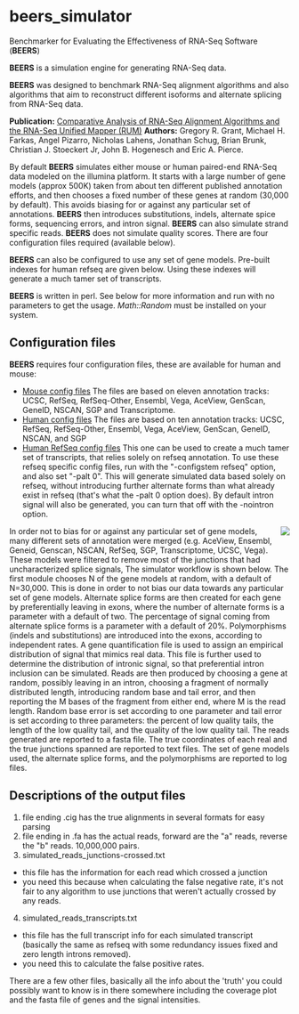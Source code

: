 

# beers_simulator

Benchmarker for Evaluating the Effectiveness of RNA-Seq Software (**BEERS**)

**BEERS** is a simulation engine for generating RNA-Seq data.

**BEERS** was designed to benchmark RNA-Seq alignment algorithms and also algorithms that aim to reconstruct different isoforms and alternate splicing from RNA-Seq data.

**Publication:** [Comparative Analysis of RNA-Seq Alignment Algorithms and the RNA-Seq Unified Mapper (RUM)](http://www.ncbi.nlm.nih.gov/pubmed/21775302?dopt=Abstract)
**Authors:** Gregory R. Grant, Michael H. Farkas, Angel Pizarro, Nicholas Lahens, Jonathan Schug, Brian Brunk, Christian J. Stoeckert Jr, John B. Hogenesch and Eric A. Pierce.

By default **BEERS** simulates either mouse or human paired-end RNA-Seq data modeled on the illumina platform. It starts with a large number of gene models (approx 500K) taken from about ten different published annotation efforts, and then chooses a fixed number of these genes at random (30,000 by default). This avoids biasing for or against any particular set of annotations. **BEERS** then introduces substitutions, indels, alternate spice forms, sequencing errors, and intron signal. **BEERS** can also simulate strand specific reads. **BEERS** does not simulate quality scores. There are four configuration files required (available below).

**BEERS** can also be configured to use any set of gene models. Pre-built indexes for human refseq are given below. Using these indexes will generate a much tamer set of transcripts.

**BEERS** is written in perl. See below for more information and run with no parameters to get the usage. *Math::Random* must be installed on your system.

## Configuration files

**BEERS** requires four configuration files, these are available for human and mouse:

 - [Mouse config files](http://itmat.rum.s3.amazonaws.com/simulator_config_mouse.tar.gz) The files are based on eleven annotation tracks: UCSC, RefSeq, RefSeq-Other, Ensembl, Vega, AceView, GenScan, GeneID, NSCAN, SGP and Transcriptome.
 -  [Human config files](http://itmat.rum.s3.amazonaws.com/simulator_config_human.tar.gz) The files are based on ten annotation tracks: UCSC, RefSeq, RefSeq-Other, Ensembl, Vega, AceView, GenScan, GeneID, NSCAN, and SGP
 - [Human RefSeq config files](http://itmat.rum.s3.amazonaws.com/simulator_config_refseq.tar.gz) This one can be used to create a much tamer set of transcripts, that relies solely on refseq annotation.
To use these refseq specific config files, run with the "-configstem refseq" option, and also set "-palt 0". This will generate simulated data based solely on refseq, without introducing further alternate forms than what already exist in refseq (that's what the -palt 0 option does). By default intron signal will also be generated, you can turn that off with the -nointron option.


<img align="right" src="http://www.cbil.upenn.edu/BEERS/simulator_workflow_small.jpg">
In order not to bias for or against any particular set of gene models, many different sets of annotation were merged (e.g. AceView, Ensembl, Geneid, Genscan, NSCAN, RefSeq, SGP, Transcriptome, UCSC, Vega). These models were filtered to remove most of the junctions that had uncharacterized splice signals, The simulator workflow is shown below. The first module chooses N of the gene models at random, with a default of N=30,000. This is done in order to not bias our data towards any particular set of gene models. Alternate splice forms are then created for each gene by preferentially leaving in exons, where the number of alternate forms is a parameter with a default of two. The percentage of signal coming from alternate splice forms is a parameter with a default of 20%. Polymorphisms (indels and substitutions) are introduced into the exons, according to independent rates. A gene quantification file is used to assign an empirical distribution of signal that mimics real data. This file is further used to determine the distribution of intronic signal, so that preferential intron inclusion can be simulated. Reads are then produced by choosing a gene at random, possibly leaving in an intron, choosing a fragment of normally distributed length, introducing random base and tail error, and then reporting the M bases of the fragment from either end, where M is the read length. Random base error is set according to one parameter and tail error is set according to three parameters: the percent of low quality tails, the length of the low quality tail, and the quality of the low quality tail. The reads generated are reported to a fasta file. The true coordinates of each real and the true junctions spanned are reported to text files. The set of gene models used, the alternate splice forms, and the polymorphisms are reported to log files.






## Descriptions of the output files

 1. file ending .cig has the true alignments in several formats for easy parsing
 2. file ending in .fa has the actual reads, forward are the "a" reads, reverse the "b" reads. 10,000,000 pairs.
 3. simulated_reads_junctions-crossed.txt
   - this file has the information for each read which crossed a junction
   - you need this because when calculating the false negative rate, it's not fair to any algorithm to use junctions that weren't actually crossed by any reads.
 4. simulated_reads_transcripts.txt
   - this file has the full transcript info for each simulated transcript (basically the same as refseq with some redundancy issues fixed and zero length introns removed).
   - you need this to calculate the false positive rates.

There are a few other files, basically all the info about the 'truth' you could possibly want to know is in there somewhere including the coverage plot and the fasta file of genes and the signal intensities.
